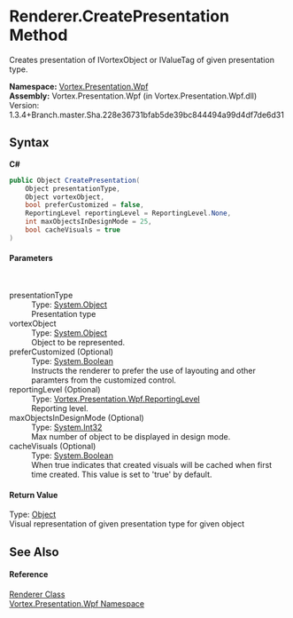 # Renderer.CreatePresentation Method 
 

Creates presentation of IVortexObject or IValueTag of given presentation type.

**Namespace:**&nbsp;<a href="N_Vortex_Presentation_Wpf.md">Vortex.Presentation.Wpf</a><br />**Assembly:**&nbsp;Vortex.Presentation.Wpf (in Vortex.Presentation.Wpf.dll) Version: 1.3.4+Branch.master.Sha.228e36731bfab5de39bc844494a99d4df7de6d31

## Syntax

**C#**<br />
``` C#
public Object CreatePresentation(
	Object presentationType,
	Object vortexObject,
	bool preferCustomized = false,
	ReportingLevel reportingLevel = ReportingLevel.None,
	int maxObjectsInDesignMode = 25,
	bool cacheVisuals = true
)
```


#### Parameters
&nbsp;<dl><dt>presentationType</dt><dd>Type: <a href="https://docs.microsoft.com/dotnet/api/system.object" target="_blank">System.Object</a><br />Presentation type</dd><dt>vortexObject</dt><dd>Type: <a href="https://docs.microsoft.com/dotnet/api/system.object" target="_blank">System.Object</a><br />Object to be represented.</dd><dt>preferCustomized (Optional)</dt><dd>Type: <a href="https://docs.microsoft.com/dotnet/api/system.boolean" target="_blank">System.Boolean</a><br />Instructs the renderer to prefer the use of layouting and other paramters from the customized control.</dd><dt>reportingLevel (Optional)</dt><dd>Type: <a href="T_Vortex_Presentation_Wpf_ReportingLevel.md">Vortex.Presentation.Wpf.ReportingLevel</a><br />Reporting level.</dd><dt>maxObjectsInDesignMode (Optional)</dt><dd>Type: <a href="https://docs.microsoft.com/dotnet/api/system.int32" target="_blank">System.Int32</a><br />Max number of object to be displayed in design mode.</dd><dt>cacheVisuals (Optional)</dt><dd>Type: <a href="https://docs.microsoft.com/dotnet/api/system.boolean" target="_blank">System.Boolean</a><br />When true indicates that created visuals will be cached when first time created. This value is set to 'true' by default.</dd></dl>

#### Return Value
Type: <a href="https://docs.microsoft.com/dotnet/api/system.object" target="_blank">Object</a><br />Visual representation of given presentation type for given object

## See Also


#### Reference
<a href="T_Vortex_Presentation_Wpf_Renderer.md">Renderer Class</a><br /><a href="N_Vortex_Presentation_Wpf.md">Vortex.Presentation.Wpf Namespace</a><br />